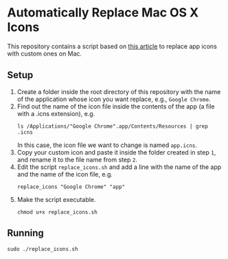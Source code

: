 # Automatically Replace Mac OS X Icons 

This repository contains a script based on [this article](https://www.sethvargo.com/replace-icons-osx/) to replace app icons with custom ones on Mac.

## Setup
1. Create a folder inside the root directory of this repository with the name of the application whose icon you want replace, e.g., `Google Chrome`.
2. Find out the name of the icon file inside the contents of the app (a file with a .icns extension), e.g.
    ```
    ls /Applications/"Google Chrome".app/Contents/Resources | grep .icns
    ```
    In this case, the icon file we want to change is named `app.icns`.
3. Copy your custom icon and paste it inside the folder created in step `1`, and rename it to the file name from step `2`.
4. Edit the script `replace_icons.sh` and add a line with the name of the app and the name of the icon file, e.g.
    ```
    replace_icons "Google Chrome" "app"
    ```
5. Make the script executable.
    ```
    chmod u+x replace_icons.sh
    ```

## Running
```
sudo ./replace_icons.sh
```
